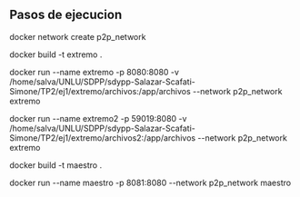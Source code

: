 ## Pasos de ejecucion
docker network create p2p_network

docker build -t extremo .
 
docker run --name extremo -p 8080:8080 -v /home/salva/UNLU/SDPP/sdypp-Salazar-Scafati-Simone/TP2/ej1/extremo/archivos:/app/archivos --network p2p_network extremo

docker run --name extremo2 -p 59019:8080 -v /home/salva/UNLU/SDPP/sdypp-Salazar-Scafati-Simone/TP2/ej1/extremo/archivos2:/app/archivos --network p2p_network extremo


docker build -t maestro .

docker run --name maestro -p 8081:8080  --network p2p_network  maestro